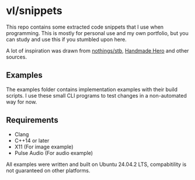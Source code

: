 # vl/snippets

This repo contains some extracted code snippets that I use when programming. This is mostly for personal use and my own portfolio, but you can study and use this if you stumbled upon here.

A lot of inspiration was drawn from [nothings/stb](https://github.com/nothings/stb), [Handmade Hero](https://hero.handmade.network/) and other sources.

## Examples

The examples folder contains implementation examples with their build scripts. I use these small CLI programs to test changes in a non-automated way for now.

## Requirements

* Clang
* C++14 or later
* X11 (For image example)
* Pulse Audio (For audio example)

All examples were written and built on Ubuntu 24.04.2 LTS, compabitility is not guaranteed on other platforms.
